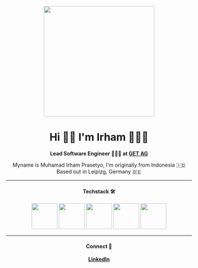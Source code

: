 <div align="center">
  <img src="https://media.giphy.com/media/cID9NShVKKjHs5ygCP/giphy.gif" width="300" />
  <h1>Hi 👋🏼 I'm Irham 🙋🏻‍♂️</h1>
  <strong>Lead Software Engineer 👨🏻‍💻 at <a href='https://get-ag.com'>GET AG</a></strong>
  <p>Myname is Muhamad Irham Prasetyo, I'm originally from Indonesia 🇮🇩 <br/> Based out in Leipizg, Germany 🇩🇪</strong>
  
  <hr/>
  
  <h4>Techstack 🛠</h4>
  <img src="https://cloud.githubusercontent.com/assets/10656223/15247118/e71dc6a2-1909-11e6-9b90-ae86204f41c3.png" width="70" />
  <img src="https://media.giphy.com/media/eNAsjO55tPbgaor7ma/giphy.gif" width="70" />
  <img src="https://media.giphy.com/media/kdFc8fubgS31b8DsVu/giphy.gif" width="70" />
  <img src="https://media.giphy.com/media/VgGthkhUvGgOit7Y9i/giphy.gif" width="70" />
  <img src="https://upload.wikimedia.org/wikipedia/commons/1/17/GraphQL_Logo.svg" width="70" />
  
  <hr />
  
  <div>
    <h4>Connect 🤝</h4>
    <a href='https://de.linkedin.com/in/muhamad-irham-prasetyo/en-us?trk=profile-badge'><strong>LinkedIn</strong></a>
  </div>
</div>
